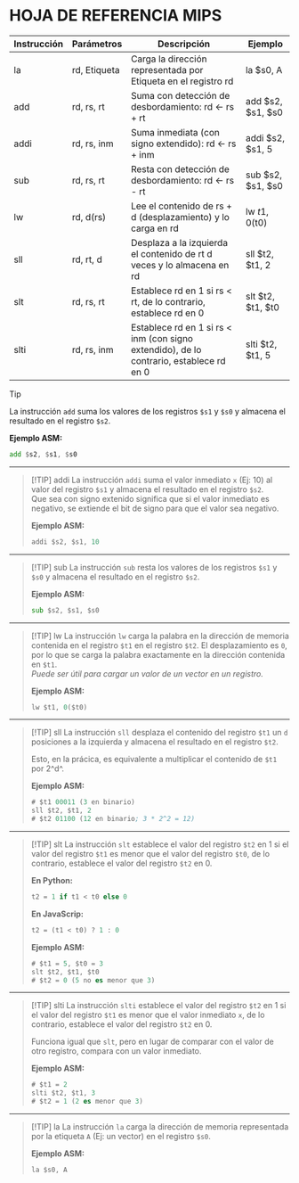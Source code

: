
# HOJA DE REFERENCIA MIPS


| Instrucción | Parámetros | Descripción | Ejemplo |
| - | - | - | - |
| la | rd, Etiqueta | Carga la dirección representada por Etiqueta en el registro rd | la $s0, A |
| add | rd, rs, rt | Suma con detección de desbordamiento: rd <- rs + rt | add $s2, $s1, $s0 |
| addi | rd, rs, inm | Suma inmediata (con signo extendido): rd <- rs + inm | addi $s2, $s1, 5 |
| sub | rd, rs, rt | Resta con detección de desbordamiento: rd <- rs - rt | sub $s2, $s1, $s0 |
| lw | rd, d(rs) | Lee el contenido de rs + d (desplazamiento) y lo carga en rd | lw $t1, 0($t0) |
| sll | rd, rt, d | Desplaza a la izquierda el contenido de rt d veces y lo almacena en rd | sll $t2, $t1, 2 |
| slt | rd, rs, rt | Establece rd en 1 si rs < rt, de lo contrario, establece rd en 0 | slt $t2, $t1, $t0 |
| slti | rd, rs, inm | Establece rd en 1 si rs < inm (con signo extendido), de lo contrario, establece rd en 0 | slti $t2, $t1, 5 |

> [!TIP]
> La instrucción `add` suma los valores de los registros `$s1` y `$s0` y almacena el resultado en el registro `$s2`.  
> 
> **Ejemplo ASM:**
> ```asm
> add $s2, $s1, $s0
> ```

----

> [!TIP] addi
> La instrucción `addi` suma el valor inmediato `x` (Ej: 10) al valor del registro `$s1` y almacena el resultado en el registro `$s2`.  
> Que sea con signo extenido significa que si el valor inmediato es negativo, se extiende el bit de signo para que el valor sea negativo. 
>  
> **Ejemplo ASM:**
> ```asm
> addi $s2, $s1, 10
> ```

----

> [!TIP] sub
> La instrucción `sub` resta los valores de los registros `$s1` y `$s0` y almacena el resultado en el registro `$s2`. 
>  
> **Ejemplo ASM:**
> ```asm
> sub $s2, $s1, $s0
> ```

----

> [!TIP] lw
> La instrucción `lw` carga la palabra en la dirección de memoria contenida en el registro `$t1` en el registro `$t2`. El desplazamiento es `0`, por lo que se carga la palabra exactamente en la dirección contenida en `$t1`.  
> *Puede ser útil para cargar un valor de un vector en un registro.*
> 
> **Ejemplo ASM:**
> ```asm
> lw $t1, 0($t0)
> ```

----

> [!TIP] sll
> La instrucción `sll` desplaza el contenido del registro `$t1` un `d` posiciones a la izquierda y almacena el resultado en el registro `$t2`.
> 
> Esto, en la prácica, es equivalente a multiplicar el contenido de `$t1` por 2^d^.
>
> **Ejemplo ASM:**
> ```asm
> # $t1 00011 (3 en binario)
> sll $t2, $t1, 2
> # $t2 01100 (12 en binario; 3 * 2^2 = 12)
> ```

----

> [!TIP] slt
> La instrucción `slt` establece el valor del registro `$t2` en 1 si el valor del registro `$t1` es menor que el valor del registro `$t0`, de lo contrario, establece el valor del registro `$t2` en 0. 
>  
> **En Python:**
> ```py
> t2 = 1 if t1 < t0 else 0
> ```
> **En JavaScrip:**
> ```js
> t2 = (t1 < t0) ? 1 : 0
> ```
> **Ejemplo ASM:**
> ```asm
> # $t1 = 5, $t0 = 3
> slt $t2, $t1, $t0
> # $t2 = 0 (5 no es menor que 3)
> ```

----

> [!TIP] slti
> La instrucción `slti` establece el valor del registro `$t2` en 1 si el valor del registro `$t1` es menor que el valor inmediato `x`, de lo contrario, establece el valor del registro `$t2` en 0.  
> 
> Funciona igual que `slt`, pero en lugar de comparar con el valor de otro registro, compara con un valor inmediato.
>
> **Ejemplo ASM:**
> ```asm
> # $t1 = 2
> slti $t2, $t1, 3
> # $t2 = 1 (2 es menor que 3)
> ```

----

> [!TIP] la
> La instrucción `la` carga la dirección de memoria representada por la etiqueta `A` (Ej: un vector) en el registro `$s0`.  
>
> **Ejemplo ASM:**
> ```asm
> la $s0, A
> ```
